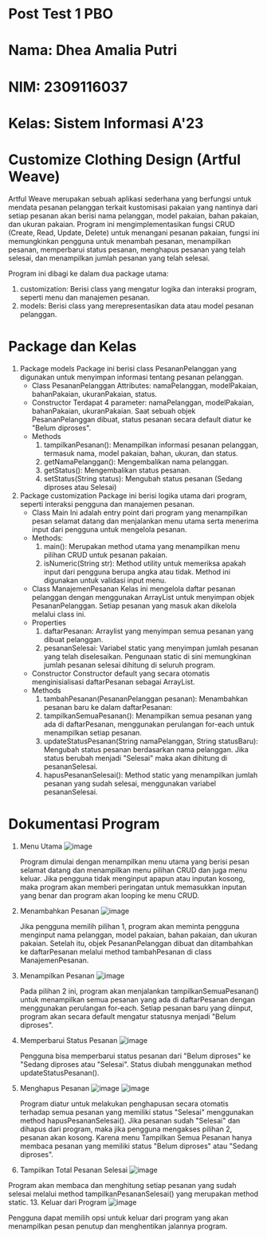 # Post Test 1 PBO
# Nama: Dhea Amalia Putri
# NIM: 2309116037
# Kelas: Sistem Informasi A'23

# Customize Clothing Design (Artful Weave)
Artful Weave merupakan sebuah aplikasi sederhana yang berfungsi untuk mendata pesanan pelanggan terkait kustomisasi pakaian yang nantinya dari setiap pesanan akan berisi nama pelanggan, model pakaian, bahan pakaian, dan ukuran pakaian. Program ini mengimplementasikan fungsi CRUD (Create, Read, Update, Delete) untuk menangani pesanan pakaian, fungsi ini memungkinkan pengguna untuk menambah pesanan, menampilkan pesanan, memperbarui status pesanan, menghapus pesanan yang telah selesai, dan menampilkan jumlah pesanan yang telah selesai.

Program ini dibagi ke dalam dua package utama:
1. customization: Berisi class yang mengatur logika dan interaksi program, seperti menu dan manajemen pesanan.
2. models: Berisi class yang merepresentasikan data atau model pesanan pelanggan.

# Package dan Kelas
1. Package models
   Package ini berisi class PesananPelanggan yang digunakan untuk menyimpan     informasi tentang pesanan pelanggan.
   - Class PesananPelanggan
     Attributes: namaPelanggan, modelPakaian, bahanPakaian, ukuranPakaian,        status.
   - Constructor
     Terdapat 4 parameter: namaPelanggan, modelPakaian, bahanPakaian,             ukuranPakaian. Saat sebuah objek PesananPelanggan dibuat, status             pesanan secara default diatur ke "Belum diproses".
   - Methods
     1. tampilkanPesanan(): Menampilkan informasi pesanan pelanggan,                 termasuk nama, model pakaian, bahan, ukuran, dan status.
     2. getNamaPelanggan(): Mengembalikan nama pelanggan.
     3. getStatus(): Mengembalikan status pesanan.
     4. setStatus(String status): Mengubah status pesanan (Sedang diproses           atau Selesai)
2. Package customization
   Package ini berisi logika utama dari program, seperti interaksi pengguna     dan manajemen pesanan.
   - Class Main
     Ini adalah entry point dari program yang menampilkan pesan selamat           datang dan menjalankan menu utama serta menerima input dari pengguna         untuk mengelola pesanan.
   - Methods:
     1. main(): Merupakan method utama yang menampilkan menu pilihan CRUD            untuk pesanan pakaian.
     2. isNumeric(String str): Method utility untuk memeriksa apakah input           dari pengguna berupa angka atau tidak. Method ini digunakan untuk            validasi input menu.
   - Class ManajemenPesanan
     Kelas ini mengelola daftar pesanan pelanggan dengan menggunakan              ArrayList untuk menyimpan objek PesananPelanggan. Setiap pesanan yang        masuk akan dikelola melalui class ini.
   - Properties
     1. daftarPesanan: Arraylist yang menyimpan semua pesanan yang dibuat            pelanggan.
     2. pesananSelesai: Variabel static yang menyimpan jumlah pesanan yang           telah diselesaikan. Pengunaan static di sini memungkinan jumlah              pesanan selesai dihitung di seluruh program.
   - Constructor
     Constructor default yang  secara otomatis menginisialisasi                   daftarPesanan sebagai ArrayList.
   - Methods
     1. tambahPesanan(PesananPelanggan pesanan): Menambahkan pesanan baru ke         dalam daftarPesanan:
     2. tampilkanSemuaPesanan(): Menampilkan semua pesanan yang ada di               daftarPesanan, menggunakan perulangan for-each untuk menampilkan             setiap pesanan.
     3. updateStatusPesanan(String namaPelanggan, String statusBaru):                Mengubah status pesanan berdasarkan nama pelanggan. Jika status              berubah menjadi "Selesai" maka akan dihitung di pesananSelesai.
     4. hapusPesananSelesai(): Method static yang menampilkan jumlah pesanan         yang sudah selesai, menggunakan variabel pesananSelesai.
     
# Dokumentasi Program
1. Menu Utama
   ![image](https://github.com/user-attachments/assets/83ca27e1-3d1d-4323-a196-f0ccdb1d9ef0)

   Program dimulai dengan menampilkan menu utama yang berisi pesan selamat      datang dan menampilkan menu pilihan CRUD dan juga menu keluar. Jika          pengguna tidak      menginput apapun atau inputan kosong, maka program akan       memberi peringatan untuk memasukkan inputan yang benar dan program akan      looping ke menu CRUD.
3. Menambahkan Pesanan
   ![image](https://github.com/user-attachments/assets/368f8e9b-db03-4416-a358-6ae871197f8f)

   Jika pengguna memilih pilihan 1, program akan meminta pengguna menginput     nama pelanggan, model pakaian, bahan pakaian, dan ukuran pakaian. Setelah    itu, objek          PesananPelanggan dibuat dan ditambahkan ke daftarPesanan          melalui method tambahPesanan di class ManajemenPesanan.
5. Menampilkan Pesanan
   ![image](https://github.com/user-attachments/assets/8d9cf827-2e9b-4eba-b313-5c70fbca5302)

   Pada pilihan 2 ini, program akan menjalankan tampilkanSemuaPesanan()         untuk menampilkan semua pesanan yang ada di daftarPesanan dengan             menggunakan         perulangan for-each. Setiap pesanan baru yang diinput,           program akan secara default mengatur statusnya menjadi "Belum diproses".
7. Memperbarui Status Pesanan
   ![image](https://github.com/user-attachments/assets/ddc4b850-2d28-4cf2-a0fd-88e9c87bdb26)

   Pengguna bisa memperbarui status pesanan dari "Belum diproses" ke "Sedang    diproses atau "Selesai". Status diubah menggunakan method                                        updateStatusPesanan().
9. Menghapus Pesanan
   ![image](https://github.com/user-attachments/assets/ea405c56-9fd3-4ba0-b2c2-713d293cf5c1)
   ![image](https://github.com/user-attachments/assets/87351bfc-e52b-4c34-9f3c-2d966f420d4a)

   Program diatur untuk melakukan penghapusan secara otomatis terhadap semua    pesanan yang memiliki status "Selesai" menggunakan method                                        hapusPesananSelesai(). Jika pesanan sudah "Selesai" dan dihapus dari         program, maka jika pengguna mengakses pilihan 2, pesanan akan kosong.        Karena menu         Tampilkan Semua Pesanan hanya membaca pesanan yang memiliki      status "Belum diproses" atau "Sedang diproses".
11. Tampilkan Total Pesanan Selesai
   ![image](https://github.com/user-attachments/assets/1f408616-f9be-460b-9fc2-d2e7904f4285)

   Program akan membaca dan menghitung setiap pesanan yang sudah selesai        melalui method tampilkanPesananSelesai() yang merupakan method static.
13. Keluar dari Program
   ![image](https://github.com/user-attachments/assets/2d408dcf-4065-4c65-bc82-41326112978b)
   
   Pengguna dapat memilih opsi untuk keluar dari program yang akan menampilkan pesan penutup dan menghentikan jalannya program.
   

